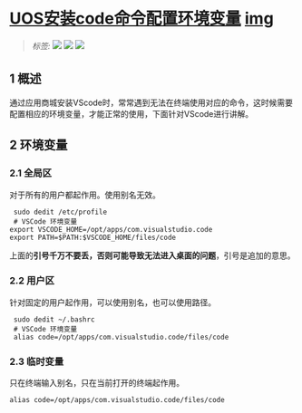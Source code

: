 # [UOS安装code命令配置环境变量](./)  [img](./img)     

> ######  _标签:_   ![](https://img.shields.io/badge/技术类-yellowgreen.svg) ![](https://img.shields.io/badge/软件安装-VSCode-blue.svg)  [![](https://img.shields.io/badge/链接-配置环境变量三种方法-orange.svg)](https://www.cnblogs.com/jpfss/p/6560703.html)   
>

## 1 概述   

通过应用商城安装VScode时，常常遇到无法在终端使用对应的命令，这时候需要配置相应的环境变量，才能正常的使用，下面针对VScode进行讲解。  

## 2 环境变量

### 2.1 全局区  

对于所有的用户都起作用。使用别名无效。

```shell
 sudo dedit /etc/profile
 # VSCode 环境变量
export VSCODE_HOME=/opt/apps/com.visualstudio.code
export PATH=$PATH:$VSCODE_HOME/files/code   
```

上面的**引号千万不要丢，否则可能导致无法进入桌面的问题**，引号是追加的意思。

### 2.2 用户区  

针对固定的用户起作用，可以使用别名，也可以使用路径。

```shell
 sudo dedit ~/.bashrc
 # VSCode 环境变量
 alias code=/opt/apps/com.visualstudio.code/files/code 
```

### 2.3 临时变量 

只在终端输入别名，只在当前打开的终端起作用。 

```shell
alias code=/opt/apps/com.visualstudio.code/files/code 
```


